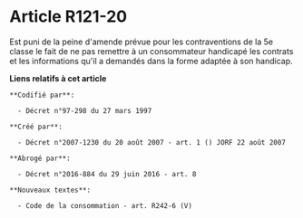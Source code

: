 # Article R121-20

Est puni de la peine d'amende prévue pour les contraventions de la 5e classe le fait de ne pas remettre à un consommateur
handicapé les contrats et les informations qu'il a demandés dans la forme adaptée à son handicap.

**Liens relatifs à cet article**

	**Codifié par**:

	  - Décret n°97-298 du 27 mars 1997

	**Créé par**:

	  - Décret n°2007-1230 du 20 août 2007 - art. 1 () JORF 22 août 2007

	**Abrogé par**:

	  - Décret n°2016-884 du 29 juin 2016 - art. 8

	**Nouveaux textes**:

	  - Code de la consommation - art. R242-6 (V)
